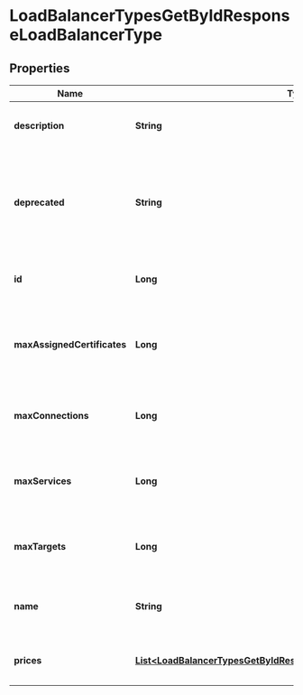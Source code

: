 

# LoadBalancerTypesGetByIdResponseLoadBalancerType


## Properties

| Name | Type | Description | Notes |
|------------ | ------------- | ------------- | -------------|
|**description** | **String** | Description of the Load Balancer type |  |
|**deprecated** | **String** | Point in time when the Load Balancer type is deprecated (in ISO-8601 format) |  |
|**id** | **Long** | ID of the Load Balancer type |  |
|**maxAssignedCertificates** | **Long** | Number of SSL Certificates that can be assigned to a single Load Balancer |  |
|**maxConnections** | **Long** | Number of maximum simultaneous open connections |  |
|**maxServices** | **Long** | Number of services a Load Balancer of this type can have |  |
|**maxTargets** | **Long** | Number of targets a single Load Balancer can have |  |
|**name** | **String** | Unique identifier of the Load Balancer type |  |
|**prices** | [**List&lt;LoadBalancerTypesGetByIdResponseLoadBalancerTypePricesInner&gt;**](LoadBalancerTypesGetByIdResponseLoadBalancerTypePricesInner.md) | Prices in different network zones |  |



